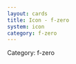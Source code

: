 ```yaml
---
layout: cards
title: Icon - f-zero
system: icon
category: f-zero
---
```

<div class="alert alert-secondary mb-4"><span class="i18n innerHTML-category">Category: </span><span class="i18n innerHTML-cat-f-zero">f-zero</span></div>
